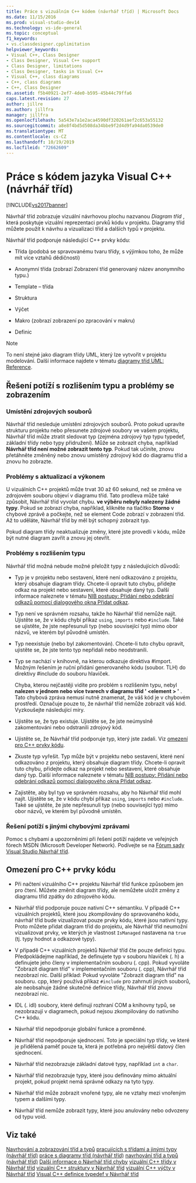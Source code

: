 ```yaml
---
title: Práce s vizuálním C++ kódem (návrhář tříd) | Microsoft Docs
ms.date: 11/15/2016
ms.prod: visual-studio-dev14
ms.technology: vs-ide-general
ms.topic: conceptual
f1_keywords:
- vs.classdesigner.cpplimitation
helpviewer_keywords:
- Visual C++, Class Designer
- Class Designer, Visual C++ support
- Class Designer, limitations
- Class Designer, tasks in Visual C++
- Visual C++, class diagrams
- C++, class diagrams
- C++, Class Designer
ms.assetid: f5b40921-2ef7-4de0-b595-45b44c79ffa6
caps.latest.revision: 27
author: jillre
ms.author: jillfra
manager: jillfra
ms.openlocfilehash: 5a543e7a1e2aca4590df320261aef2c653a55132
ms.sourcegitcommit: a8e8f4bd5d508da34bbe9f2d4d9fa94da0539de0
ms.translationtype: MT
ms.contentlocale: cs-CZ
ms.lasthandoff: 10/19/2019
ms.locfileid: "72662609"
---
```

# <a name="working-with-visual-c-code-class-designer"></a>Práce s kódem jazyka Visual C++ (návrhář tříd)
[!INCLUDE[vs2017banner](../includes/vs2017banner.md)]

Návrhář tříd zobrazuje vizuální návrhovou plochu nazvanou *Diagram tříd* , která poskytuje vizuální reprezentaci prvků kódu v projektu. Diagramy tříd můžete použít k návrhu a vizualizaci tříd a dalších typů v projektu.

 Návrhář tříd podporuje následující C++ prvky kódu:

- Třída (podobá se spravovanému tvaru třídy, s výjimkou toho, že může mít více vztahů dědičnosti)

- Anonymní třída (zobrazí Zobrazení tříd generovaný název anonymního typu.)

- Template – třída

- Struktura

- Výčet

- Makro (zobrazí zobrazení po zpracování v makru)

- Definic

> [!NOTE]
> To není stejné jako diagram třídy UML, který lze vytvořit v projektu modelování. Další informace najdete v tématu [diagramy tříd UML: Reference](../modeling/uml-class-diagrams-reference.md).

## <a name="troubleshooting-type-resolution-and-display-issues"></a>Řešení potíží s rozlišením typu a problémy se zobrazením

### <a name="location-of-source-files"></a>Umístění zdrojových souborů
 Návrhář tříd nesleduje umístění zdrojových souborů. Proto pokud upravíte strukturu projektu nebo přesunete zdrojové soubory ve vašem projektu, Návrhář tříd může ztratit sledovat typ (zejména zdrojový typ typu typedef, základní třídy nebo typy přidružení). Může se zobrazit chyba, například **Návrhář tříd není možné zobrazit tento typ**. Pokud tak učiníte, znovu přetáhněte změněný nebo znovu umístěný zdrojový kód do diagramu tříd a znovu ho zobrazte.

### <a name="update-and-performance-issues"></a>Problémy s aktualizací a výkonem
 U vizuálních C++ projektů může trvat 30 až 60 sekund, než se změna ve zdrojovém souboru objeví v diagramu tříd. Tato prodleva může také způsobit, Návrhář tříd vyvolat chybu. **ve výběru nebyly nalezeny žádné typy**. Pokud se zobrazí chyba, například, klikněte na tlačítko **Storno** v chybové zprávě a počkejte, než se element Code zobrazí v zobrazení tříd. Až to uděláte, Návrhář tříd by měl být schopný zobrazit typ.

 Pokud diagram třídy neaktualizuje změny, které jste provedli v kódu, může být nutné diagram zavřít a znovu jej otevřít.

### <a name="type-resolution-issues"></a>Problémy s rozlišením typu
 Návrhář tříd možná nebude možné přeložit typy z následujících důvodů:

- Typ je v projektu nebo sestavení, které není odkazováno z projektu, který obsahuje diagram třídy. Chcete-li opravit tuto chybu, přidejte odkaz na projekt nebo sestavení, které obsahuje daný typ. Další informace naleznete v tématu [NIB postupy: Přidání nebo odebrání odkazů pomocí dialogového okna Přidat odkaz](https://msdn.microsoft.com/3bd75d61-f00c-47c0-86a2-dd1f20e231c9).

- Typ není ve správném rozsahu, takže ho Návrhář tříd nemůže najít. Ujistěte se, že v kódu chybí příkaz `using`, `imports` nebo `#include`. Také se ujistěte, že jste nepřesunuli typ (nebo související typ) mimo obor názvů, ve kterém byl původně umístěn.

- Typ neexistuje (nebo byl zakomentován). Chcete-li tuto chybu opravit, ujistěte se, že jste tento typ nepřidali nebo neodstranili.

- Typ se nachází v knihovně, na kterou odkazuje direktiva #import. Možným řešením je ruční přidání generovaného kódu (soubor. TLH) do direktivy #include do souboru hlaviček.

  Chyba, kterou nejčastěji vidíte pro problém s rozlišením typu, nebyl **nalezen v jednom nebo více tvarech v diagramu tříd ' \<element > '** . Tato chybová zpráva nemusí nutně znamenat, že váš kód je v chybovém prostředí. Označuje pouze to, že návrhář tříd nemůže zobrazit váš kód. Vyzkoušejte následující míry.

- Ujistěte se, že typ existuje. Ujistěte se, že jste neúmyslně zakomentováni nebo odstranili zdrojový kód.

- Ujistěte se, že Návrhář tříd podporuje typ, který jste zadali. Viz [omezení pro C++ prvky kódu](#limitations).

- Zkuste typ vyřešit. Typ může být v projektu nebo sestavení, které není odkazováno z projektu, který obsahuje diagram třídy. Chcete-li opravit tuto chybu, přidejte odkaz na projekt nebo sestavení, které obsahuje daný typ. Další informace naleznete v tématu [NIB postupy: Přidání nebo odebrání odkazů pomocí dialogového okna Přidat odkaz](https://msdn.microsoft.com/3bd75d61-f00c-47c0-86a2-dd1f20e231c9).

- Zajistěte, aby byl typ ve správném rozsahu, aby ho Návrhář tříd mohl najít. Ujistěte se, že v kódu chybí příkaz `using`, `imports` nebo `#include`. Také se ujistěte, že jste nepřesunuli typ (nebo související typ) mimo obor názvů, ve kterém byl původně umístěn.

### <a name="troubleshooting-other-error-messages"></a>Řešení potíží s jinými chybovými zprávami
 Pomoc s chybami a upozorněními při řešení potíží najdete ve veřejných fórech MSDN (Microsoft Developer Network). Podívejte se na [Fórum sady Visual Studio Návrhář tříd](http://go.microsoft.com/fwlink/?linkid=160754).

## <a name="limitations"></a>Omezení pro C++ prvky kódu

- Při načtení vizuálního C++ projektu Návrhář tříd funkce způsobem jen pro čtení. Můžete změnit diagram třídy, ale nemůžete uložit změny z diagramu tříd zpátky do zdrojového kódu.

- Návrhář tříd podporuje pouze nativní C++ sémantiku. V případě C++ vizuálních projektů, které jsou zkompilovány do spravovaného kódu, návrhář tříd bude vizualizovat pouze prvky kódu, které jsou nativní typy. Proto můžete přidat diagram tříd do projektu, ale Návrhář tříd neumožní vizualizovat prvky, ve kterých je vlastnost `IsManaged` nastavena na `true` (tj. typy hodnot a odkazové typy).

- V případě C++ vizuálních projektů Návrhář tříd čte pouze definici typu. Předpokládejme například, že definujete typ v souboru hlaviček (. h) a definujete jeho členy v implementačním souboru (. cpp). Pokud vyvoláte "Zobrazit diagram tříd" v implementačním souboru (. cpp), Návrhář tříd nezobrazí nic. Další příklad: Pokud vyvoláte "Zobrazit diagram tříd" na souboru. cpp, který používá příkaz `#include` pro zahrnutí jiných souborů, ale neobsahuje žádné skutečné definice třídy, Návrhář tříd znovu nezobrazí nic.

- IDL (. idl) soubory, které definují rozhraní COM a knihovny typů, se nezobrazují v diagramech, pokud nejsou zkompilovány do nativního C++ kódu.

- Návrhář tříd nepodporuje globální funkce a proměnné.

- Návrhář tříd nepodporuje sjednocení. Toto je speciální typ třídy, ve které je přidělená paměť pouze ta, která je potřebná pro největší datový člen sjednocení.

- Návrhář tříd nezobrazuje základní datové typy, například `int` a `char`.

- Návrhář tříd nezobrazuje typy, které jsou definovány mimo aktuální projekt, pokud projekt nemá správné odkazy na tyto typy.

- Návrhář tříd může zobrazit vnořené typy, ale ne vztahy mezi vnořeným typem a dalšími typy.

- Návrhář tříd nemůže zobrazit typy, které jsou anulovány nebo odvozeny od typu void.

## <a name="see-also"></a>Viz také
 [Navrhování a zobrazování tříd a typů](../ide/designing-and-viewing-classes-and-types.md) [pracujících s třídami a jinými typy (návrhář tříd)](../ide/working-with-classes-and-other-types-class-designer.md) [práce s diagramy tříd (návrhář tříd)](../ide/working-with-class-diagrams-class-designer.md) [navrhování tříd a typů (návrhář tříd)](../ide/designing-classes-and-types-class-designer.md) [Další informace o Návrhář tříd chyby](../ide/additional-information-about-class-designer-errors.md) [vizuální C++ třídy v Návrhář tříd](../ide/visual-cpp-classes-in-class-designer.md) [vizuální C++ struktury v Návrhář tříd](../ide/visual-cpp-structures-in-class-designer.md) [vizuální C++ výčty v Návrhář tříd](../ide/visual-cpp-enumerations-in-class-designer.md) [Visual C++ definice typedef v Návrhář tříd](../ide/visual-cpp-typedefs-in-class-designer.md)
